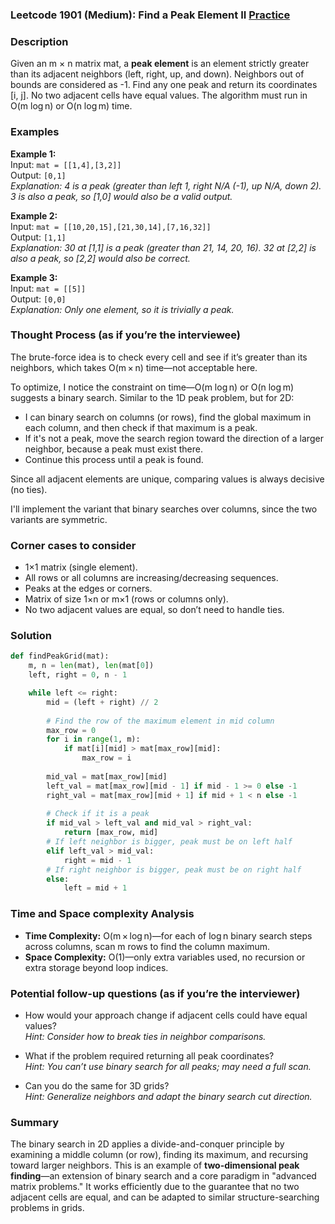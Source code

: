 ### Leetcode 1901 (Medium): Find a Peak Element II [Practice](https://leetcode.com/problems/find-a-peak-element-ii)

### Description  
Given an m × n matrix mat, a **peak element** is an element strictly greater than its adjacent neighbors (left, right, up, and down). Neighbors out of bounds are considered as -1. Find any one peak and return its coordinates [i, j]. No two adjacent cells have equal values. The algorithm must run in O(m log n) or O(n log m) time.

### Examples  

**Example 1:**  
Input: `mat = [[1,4],[3,2]]`  
Output: `[0,1]`  
*Explanation: 4 is a peak (greater than left 1, right N/A (-1), up N/A, down 2). 3 is also a peak, so [1,0] would also be a valid output.*

**Example 2:**  
Input: `mat = [[10,20,15],[21,30,14],[7,16,32]]`  
Output: `[1,1]`  
*Explanation: 30 at [1,1] is a peak (greater than 21, 14, 20, 16). 32 at [2,2] is also a peak, so [2,2] would also be correct.*

**Example 3:**  
Input: `mat = [[5]]`  
Output: `[0,0]`  
*Explanation: Only one element, so it is trivially a peak.*

### Thought Process (as if you’re the interviewee)  
The brute-force idea is to check every cell and see if it’s greater than its neighbors, which takes O(m × n) time—not acceptable here.

To optimize, I notice the constraint on time—O(m log n) or O(n log m) suggests a binary search. Similar to the 1D peak problem, but for 2D:
- I can binary search on columns (or rows), find the global maximum in each column, and then check if that maximum is a peak.
- If it's not a peak, move the search region toward the direction of a larger neighbor, because a peak must exist there.
- Continue this process until a peak is found.

Since all adjacent elements are unique, comparing values is always decisive (no ties).

I'll implement the variant that binary searches over columns, since the two variants are symmetric.

### Corner cases to consider  
- 1×1 matrix (single element).
- All rows or all columns are increasing/decreasing sequences.
- Peaks at the edges or corners.
- Matrix of size 1×n or m×1 (rows or columns only).
- No two adjacent values are equal, so don’t need to handle ties.

### Solution

```python
def findPeakGrid(mat):
    m, n = len(mat), len(mat[0])
    left, right = 0, n - 1

    while left <= right:
        mid = (left + right) // 2
        
        # Find the row of the maximum element in mid column
        max_row = 0
        for i in range(1, m):
            if mat[i][mid] > mat[max_row][mid]:
                max_row = i
        
        mid_val = mat[max_row][mid]
        left_val = mat[max_row][mid - 1] if mid - 1 >= 0 else -1
        right_val = mat[max_row][mid + 1] if mid + 1 < n else -1
        
        # Check if it is a peak
        if mid_val > left_val and mid_val > right_val:
            return [max_row, mid]
        # If left neighbor is bigger, peak must be on left half
        elif left_val > mid_val:
            right = mid - 1
        # If right neighbor is bigger, peak must be on right half
        else:
            left = mid + 1
```

### Time and Space complexity Analysis  

- **Time Complexity:** O(m × log n)—for each of log n binary search steps across columns, scan m rows to find the column maximum.
- **Space Complexity:** O(1)—only extra variables used, no recursion or extra storage beyond loop indices.

### Potential follow-up questions (as if you’re the interviewer)  

- How would your approach change if adjacent cells could have equal values?  
  *Hint: Consider how to break ties in neighbor comparisons.*

- What if the problem required returning all peak coordinates?  
  *Hint: You can’t use binary search for all peaks; may need a full scan.*

- Can you do the same for 3D grids?  
  *Hint: Generalize neighbors and adapt the binary search cut direction.*

### Summary
The binary search in 2D applies a divide-and-conquer principle by examining a middle column (or row), finding its maximum, and recursing toward larger neighbors. This is an example of **two-dimensional peak finding**—an extension of binary search and a core paradigm in "advanced matrix problems." It works efficiently due to the guarantee that no two adjacent cells are equal, and can be adapted to similar structure-searching problems in grids.